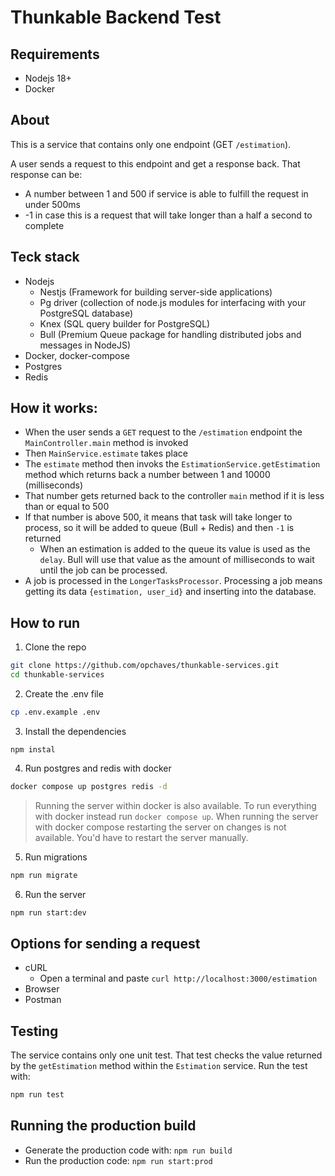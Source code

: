 # Thunkable Backend Test

## Requirements

- Nodejs 18+
- Docker

## About

This is a service that contains only one endpoint (GET `/estimation`).

A user sends a request to this endpoint and get a response back. That response can be:

- A number between 1 and 500 if service is able to fulfill the request in under 500ms
- -1 in case this is a request that will take longer than a half a second to complete

## Teck stack

- Nodejs
  - Nestjs (Framework for building server-side applications)
  - Pg driver (collection of node.js modules for interfacing with your PostgreSQL database)
  - Knex (SQL query builder for PostgreSQL)
  - Bull (Premium Queue package for handling distributed jobs and messages in NodeJS)
- Docker, docker-compose
- Postgres
- Redis

## How it works:

- When the user sends a `GET` request to the `/estimation` endpoint the `MainController.main` method is invoked
- Then `MainService.estimate` takes place
- The `estimate` method then invoks the `EstimationService.getEstimation` method which returns back
  a number between 1 and 10000 (milliseconds)
- That number gets returned back to the controller `main` method if it is less than or equal to 500
- If that number is above 500, it means that task will take longer to process, so it will be added
  to queue (Bull + Redis) and then `-1` is returned
  - When an estimation is added to the queue its value is used as the `delay`. Bull will use that
    value as the amount of milliseconds to wait until the job can be processed.
- A job is processed in the `LongerTasksProcessor`. Processing a job means getting its data `{estimation, user_id}`
  and inserting into the database.

## How to run

1. Clone the repo

```sh
git clone https://github.com/opchaves/thunkable-services.git
cd thunkable-services
```

2. Create the .env file

```sh
cp .env.example .env
```

3. Install the dependencies

```
npm instal
```

4. Run postgres and redis with docker

```sh
docker compose up postgres redis -d
```

> Running the server within docker is also available. To run everything with
> docker instead run `docker compose up`. When running the server with
> docker compose restarting the server on changes is not available. You'd have
> to restart the server manually.

5. Run migrations

```sh
npm run migrate
```

6. Run the server

```sh
npm run start:dev
```

## Options for sending a request

- cURL
  - Open a terminal and paste `curl http://localhost:3000/estimation`
- Browser
- Postman

## Testing

The service contains only one unit test. That test checks the value returned by
the `getEstimation` method within the `Estimation` service. Run the test with:

```sh
npm run test
```

## Running the production build

- Generate the production code with: `npm run build`
- Run the production code: `npm run start:prod`
